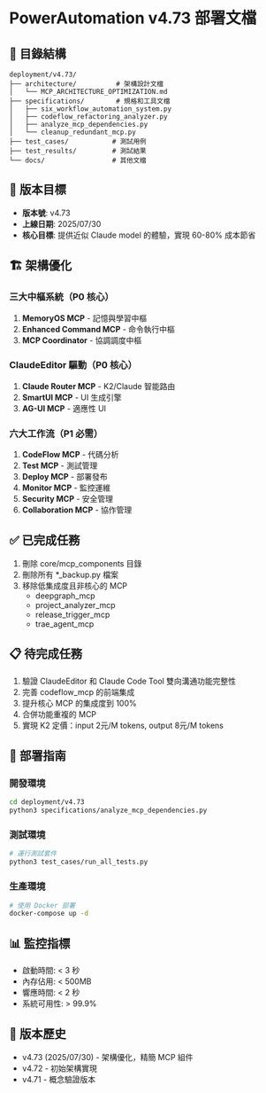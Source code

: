 # PowerAutomation v4.73 部署文檔

## 📁 目錄結構

```
deployment/v4.73/
├── architecture/          # 架構設計文檔
│   └── MCP_ARCHITECTURE_OPTIMIZATION.md
├── specifications/        # 規格和工具文檔
│   ├── six_workflow_automation_system.py
│   ├── codeflow_refactoring_analyzer.py
│   ├── analyze_mcp_dependencies.py
│   └── cleanup_redundant_mcp.py
├── test_cases/           # 測試用例
├── test_results/         # 測試結果
└── docs/                 # 其他文檔

```

## 🎯 版本目標

- **版本號**: v4.73
- **上線日期**: 2025/07/30
- **核心目標**: 提供近似 Claude model 的體驗，實現 60-80% 成本節省

## 🏗️ 架構優化

### 三大中樞系統（P0 核心）
1. **MemoryOS MCP** - 記憶與學習中樞
2. **Enhanced Command MCP** - 命令執行中樞  
3. **MCP Coordinator** - 協調調度中樞

### ClaudeEditor 驅動（P0 核心）
1. **Claude Router MCP** - K2/Claude 智能路由
2. **SmartUI MCP** - UI 生成引擎
3. **AG-UI MCP** - 適應性 UI

### 六大工作流（P1 必需）
1. **CodeFlow MCP** - 代碼分析
2. **Test MCP** - 測試管理
3. **Deploy MCP** - 部署發布
4. **Monitor MCP** - 監控運維
5. **Security MCP** - 安全管理
6. **Collaboration MCP** - 協作管理

## ✅ 已完成任務

1. 刪除 core/mcp_components 目錄
2. 刪除所有 *_backup.py 檔案
3. 移除低集成度且非核心的 MCP
   - deepgraph_mcp
   - project_analyzer_mcp
   - release_trigger_mcp
   - trae_agent_mcp

## 📋 待完成任務

1. 驗證 ClaudeEditor 和 Claude Code Tool 雙向溝通功能完整性
2. 完善 codeflow_mcp 的前端集成
3. 提升核心 MCP 的集成度到 100%
4. 合併功能重複的 MCP
5. 實現 K2 定價：input 2元/M tokens, output 8元/M tokens

## 🚀 部署指南

### 開發環境
```bash
cd deployment/v4.73
python3 specifications/analyze_mcp_dependencies.py
```

### 測試環境
```bash
# 運行測試套件
python3 test_cases/run_all_tests.py
```

### 生產環境
```bash
# 使用 Docker 部署
docker-compose up -d
```

## 📊 監控指標

- 啟動時間: < 3 秒
- 內存佔用: < 500MB
- 響應時間: < 2 秒
- 系統可用性: > 99.9%

## 📝 版本歷史

- v4.73 (2025/07/30) - 架構優化，精簡 MCP 組件
- v4.72 - 初始架構實現
- v4.71 - 概念驗證版本